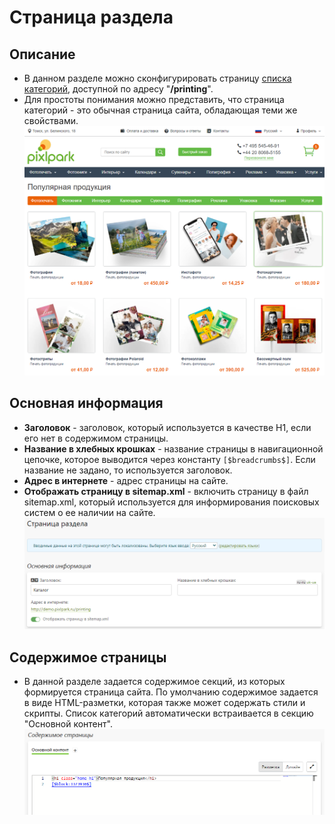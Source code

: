 # Страница раздела
## Описание
* В данном разделе можно сконфигурировать страницу [списка категорий](../print/products.md), доступной по адресу "__/printing__".  
* Для простоты понимания можно представить, что страница категорий - это обычная страница сайта, обладающая теми же свойствами.
![](../_media/print/catalog.png ':size=80%') 

## Основная информация
* __Заголовок__ - заголовок, который используется в качестве H1, если его нет в содержимом страницы.
* __Название в хлебных крошках__ - название страницы в навигационной цепочке, которое выводится через константу `[$breadcrumbs$]`. Если название не задано, то используется заголовок.
* __Адрес в интернете__ - адрес страницы на сайте.
* __Отображать страницу в sitemap.xml__ - включить страницу в файл sitemap.xml, который используется для информирования поисковых систем о ее наличии на сайте.
![](../_media/print/page-general.png)

## Содержимое страницы
* В данной разделе задается содержимое секций, из которых формируется страница сайта. По умолчанию содержимое задается в виде HTML-разметки, которая также может содержать стили и скрипты. Список категорий автоматически встраивается в секцию "Основной контент".
![](../_media/print/page-content.png)